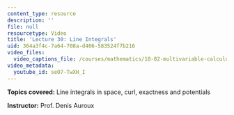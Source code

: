 ```yaml
---
content_type: resource
description: ''
file: null
resourcetype: Video
title: 'Lecture 30: Line Integrals'
uid: 364a3f4c-7a64-708a-d406-583524f7b216
video_files:
  video_captions_file: /courses/mathematics/18-02-multivariable-calculus-fall-2007/video-lectures/lecture-30-line-integrals/seO7-TwXH_I.vtt
video_metadata:
  youtube_id: seO7-TwXH_I
---
```


**Topics covered:** Line integrals in space, curl, exactness and potentials

**Instructor:** Prof. Denis Auroux